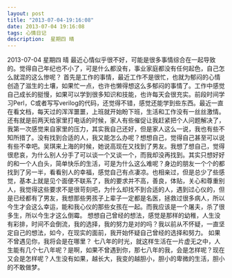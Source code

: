 ```yaml
---
layout: post
title: "2013-07-04-19:16:08"
date: 2013-07-04 19:16:08
tags: 心情日记
description:  星期四 晴
---
```

2013-07-04 星期四 晴 
	最近心情似乎很不好，可能是很多事情综合在一起导致的。觉得自己年纪也不小了，可是什么都没有，事业家庭都没有任何起色，自己怎么就混的这么惨呢？
首先是工作的事情，最近工作不是很忙，也就为郁闷的心情创造了滋生的土壤，如果忙一点，也许也懒得想这么多郁闷的事情了。工作中感觉自己成长的挺慢，如果可以学到很多知识和技能，也许每天会很充实。前段时间学习Perl，C或者写写verilog的代码，还觉得不错，感觉还能学到些东西。最近一直在看文档，每天过的浑浑噩噩，上班就开始盼下班，生活和工作没有一丝丝激情。
还有就是前两天给家里打电话的时候，家人有些催促让我赶紧把个人问题解决了，我第一次感觉来自家里的压力，其实我自己还好，但是家人这么一说，我也有些不知所措了。没有找到合适的人，我又能怎么办呢？想想自己，觉得自己甚至可以说有些不幸吧。吴琪来上海的时候，她说高现在又找到了男友。我想了想自己，觉得很悲哀，为什么别人分手了可以谈一个又谈一个，而我却没再找到。其实只想好好的和一个人白头，简单快乐的生活，可是为什么这么难呢？身边的朋友一个个的都找到了另一半，看看别人的幸福，感觉自己有点凄凉。也相亲过，但是总少了些感觉，基本上就是见个面便不联系了，我的要求并不高，善良，体贴，关心和尊重别人，我觉得这些要求不是很苛刻吧，为什么却找不到合适的人，遇到过心仪的，但是已经都有了男友，我想那些男孩子上辈子一定都是名医，拯救过很多病人，所以今生才会这么幸运，能和我心仪的那些女孩在一起。而我应该是一个屠夫，杀了很多生，所以今生才这么倒霉。
想想自己曾经的想法，感觉是那样的幼稚，人生没有彩排，时间不会倒流，我的选择，我的努力是对的吗？我以前从不怀疑，一直坚定自己的想法，如今，在现实的面前，我开始怀疑自己曾经的选择和努力。
如果不曾遇见你，我将会是在哪里？
七八年的时光，就这样生活在一片虚无之中，人生能有几个七八年呢？是啊，如果不曾遇到你，那七八年的我，会是怎样呢？现在又会是怎样呢？人生没有如果，越长大，我变的越胆小，胆小的卑微的生活，胆小的不敢做梦。

